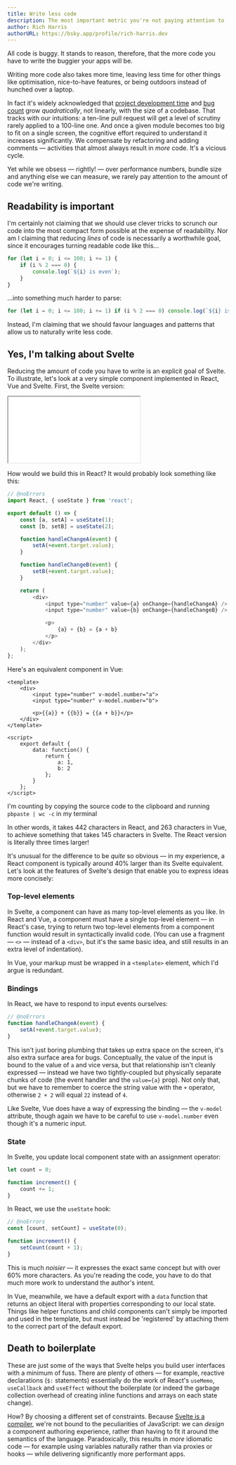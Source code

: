 ```yaml
---
title: Write less code
description: The most important metric you're not paying attention to
author: Rich Harris
authorURL: https://bsky.app/profile/rich-harris.dev
---
```


All code is buggy. It stands to reason, therefore, that the more code you have to write the buggier your apps will be.

Writing more code also takes more time, leaving less time for other things like optimisation, nice-to-have features, or being outdoors instead of hunched over a laptop.

In fact it's widely acknowledged that [project development time](https://blog.codinghorror.com/diseconomies-of-scale-and-lines-of-code/) and [bug count](https://www.mayerdan.com/ruby/2012/11/11/bugs-per-line-of-code-ratio) grow _quadratically_, not linearly, with the size of a codebase. That tracks with our intuitions: a ten-line pull request will get a level of scrutiny rarely applied to a 100-line one. And once a given module becomes too big to fit on a single screen, the cognitive effort required to understand it increases significantly. We compensate by refactoring and adding comments — activities that almost always result in _more_ code. It's a vicious cycle.

Yet while we obsess — rightly! — over performance numbers, bundle size and anything else we can measure, we rarely pay attention to the amount of code we're writing.

## Readability is important

I'm certainly not claiming that we should use clever tricks to scrunch our code into the most compact form possible at the expense of readability. Nor am I claiming that reducing _lines_ of code is necessarily a worthwhile goal, since it encourages turning readable code like this...

```js
for (let i = 0; i <= 100; i += 1) {
	if (i % 2 === 0) {
		console.log(`${i} is even`);
	}
}
```

...into something much harder to parse:

```js
for (let i = 0; i <= 100; i += 1) if (i % 2 === 0) console.log(`${i} is even`);
```

Instead, I'm claiming that we should favour languages and patterns that allow us to naturally write less code.

## Yes, I'm talking about Svelte

Reducing the amount of code you have to write is an explicit goal of Svelte. To illustrate, let's look at a very simple component implemented in React, Vue and Svelte. First, the Svelte version:

<div class="max">
	<iframe
		title="Simple component example"
		src="/repl/blog-write-less-code/embed?version=3"
		scrolling="no"
	></iframe>
</div>

How would we build this in React? It would probably look something like this:

```js
// @noErrors
import React, { useState } from 'react';

export default () => {
	const [a, setA] = useState(1);
	const [b, setB] = useState(2);

	function handleChangeA(event) {
		setA(+event.target.value);
	}

	function handleChangeB(event) {
		setB(+event.target.value);
	}

	return (
		<div>
			<input type="number" value={a} onChange={handleChangeA} />
			<input type="number" value={b} onChange={handleChangeB} />

			<p>
				{a} + {b} = {a + b}
			</p>
		</div>
	);
};
```

Here's an equivalent component in Vue:

```svelte
<template>
	<div>
		<input type="number" v-model.number="a">
		<input type="number" v-model.number="b">

		<p>{{a}} + {{b}} = {{a + b}}</p>
	</div>
</template>

<script>
	export default {
		data: function() {
			return {
				a: 1,
				b: 2
			};
		}
	};
</script>
```

<aside>
	<p>I'm counting by copying the source code to the clipboard and running <code>pbpaste | wc -c</code> in my terminal</p>
</aside>

In other words, it takes 442 characters in React, and 263 characters in Vue, to achieve something that takes 145 characters in Svelte. The React version is literally three times larger!

It's unusual for the difference to be _quite_ so obvious — in my experience, a React component is typically around 40% larger than its Svelte equivalent. Let's look at the features of Svelte's design that enable you to express ideas more concisely:

### Top-level elements

In Svelte, a component can have as many top-level elements as you like. In React and Vue, a component must have a single top-level element — in React's case, trying to return two top-level elements from a component function would result in syntactically invalid code. (You can use a fragment — `<>` — instead of a `<div>`, but it's the same basic idea, and still results in an extra level of indentation).

In Vue, your markup must be wrapped in a `<template>` element, which I'd argue is redundant.

### Bindings

In React, we have to respond to input events ourselves:

```js
// @noErrors
function handleChangeA(event) {
	setA(+event.target.value);
}
```

This isn't just boring plumbing that takes up extra space on the screen, it's also extra surface area for bugs. Conceptually, the value of the input is bound to the value of `a` and vice versa, but that relationship isn't cleanly expressed — instead we have two tightly-coupled but physically separate chunks of code (the event handler and the `value={a}` prop). Not only that, but we have to remember to coerce the string value with the `+` operator, otherwise `2 + 2` will equal `22` instead of `4`.

Like Svelte, Vue does have a way of expressing the binding — the `v-model` attribute, though again we have to be careful to use `v-model.number` even though it's a numeric input.

### State

In Svelte, you update local component state with an assignment operator:

```js
let count = 0;

function increment() {
	count += 1;
}
```

In React, we use the `useState` hook:

```js
// @noErrors
const [count, setCount] = useState(0);

function increment() {
	setCount(count + 1);
}
```

This is much _noisier_ — it expresses the exact same concept but with over 60% more characters. As you're reading the code, you have to do that much more work to understand the author's intent.

In Vue, meanwhile, we have a default export with a `data` function that returns an object literal with properties corresponding to our local state. Things like helper functions and child components can't simply be imported and used in the template, but must instead be 'registered' by attaching them to the correct part of the default export.

## Death to boilerplate

These are just some of the ways that Svelte helps you build user interfaces with a minimum of fuss. There are plenty of others — for example, reactive declarations (`$:` statements) essentially do the work of React's `useMemo`, `useCallback` and `useEffect` without the boilerplate (or indeed the garbage collection overhead of creating inline functions and arrays on each state change).

How? By choosing a different set of constraints. Because [Svelte is a compiler](/blog/frameworks-without-the-framework), we're not bound to the peculiarities of JavaScript: we can _design_ a component authoring experience, rather than having to fit it around the semantics of the language. Paradoxically, this results in _more_ idiomatic code — for example using variables naturally rather than via proxies or hooks — while delivering significantly more performant apps.
